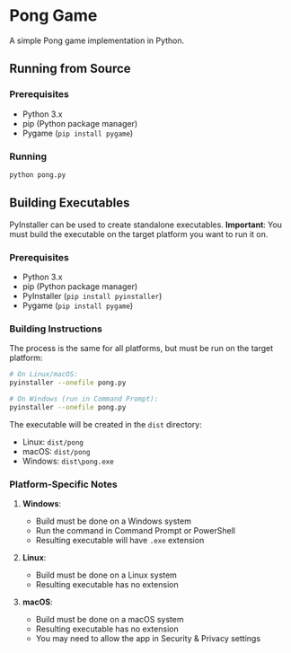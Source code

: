 # Pong Game

A simple Pong game implementation in Python.

## Running from Source

### Prerequisites
- Python 3.x
- pip (Python package manager)
- Pygame (`pip install pygame`)

### Running
```bash
python pong.py
```

## Building Executables

PyInstaller can be used to create standalone executables. **Important**: You must build the executable on the target platform you want to run it on.

### Prerequisites
- Python 3.x
- pip (Python package manager)
- PyInstaller (`pip install pyinstaller`)
- Pygame (`pip install pygame`)

### Building Instructions

The process is the same for all platforms, but must be run on the target platform:

```bash
# On Linux/macOS:
pyinstaller --onefile pong.py

# On Windows (run in Command Prompt):
pyinstaller --onefile pong.py
```

The executable will be created in the `dist` directory:
- Linux: `dist/pong`
- macOS: `dist/pong`
- Windows: `dist\pong.exe`

### Platform-Specific Notes

1. **Windows**:
   - Build must be done on a Windows system
   - Run the command in Command Prompt or PowerShell
   - Resulting executable will have `.exe` extension

2. **Linux**:
   - Build must be done on a Linux system
   - Resulting executable has no extension

3. **macOS**:
   - Build must be done on a macOS system
   - Resulting executable has no extension
   - You may need to allow the app in Security & Privacy settings
